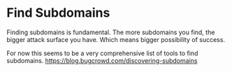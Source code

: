 # Find Subdomains


Finding subdomains is fundamental. The more subdomains you find, the bigger attack surface you have. Which means bigger possibility of success.

For now this seems to be a very comprehensive list of tools to find subdomains.
https://blog.bugcrowd.com/discovering-subdomains

